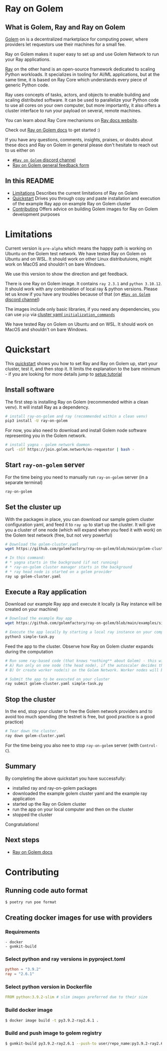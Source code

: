 # Ray on Golem

## What is Golem, Ray and Ray on Golem

[Golem](https://golem.network) on is a decentralized marketplace for computing power, where providers let requestors use their machines for a small fee.

Ray on Golem makes it super easy to set up and use Golem Network to run your Ray applications.

[Ray](https://ray.io) on the other hand is an open-source framework dedicated to scaling Python workloads. 
It specializes in tooling for AI/ML applications, but at the same time, it is based on Ray Core which understands every piece of generic Python code.

Ray uses concepts of tasks, actors, and objects to enable building and scaling distributed software.
It can be used to parallelize your Python code to use all cores on your own computer, but more importantly, it also offers a cluster interface to run your payload on several, remote machines.

You can learn about Ray Core mechanisms on [Ray docs website](https://docs.ray.io/en/latest/ray-core/walkthrough.html).

Check out [Ray on Golem docs](https://docs.golem.network/docs/creators/ray) to get started :)


If you have any questions, comments, insights, praises, or doubts about these docs and Ray on Golem in general please don't hesitate to reach out to us either on
- [`#Ray on Golem` discord channel](https://chat.golem.network/) 
- [Ray on Golem general feedback form](https://qkjx8blh5hm.typeform.com/to/GtaCVz0b)


## In this README

- [Limitations](#limitations) Describes the current limitations of Ray on Golem
- [Quickstart](#quickstart) Drives you through copy and paste installation and execution of the example Ray app on example Ray on Golem cluster
- [Contributing](#contributing) Offers advice on building Golem images for Ray on Golem development purposes


# Limitations

Current version is `pre-alpha` which means the happy path is working on Ubuntu on the Golem test network.
We have tested Ray on Golem on Ubuntu and on WSL. It should work on other Linux distributuions, might work on MacOS and shouldn't on bare Windows.
 
We use this version to show the direction and get feedback.

There is one Ray on Golem image. It contains `ray 2.3.1` and `python 3.10.12`.
It should work with any combination of local ray & python versions. Please let us know if you have any troubles because of that (on [`#Ray on Golem` discord channel](https://chat.golem.network/))

The images include only basic libraries, if you need any dependencies, 
you can use `pip` via [cluster yaml `initialization_commands`](https://golem-docs-git-mateusz-ray-on-golem-pre-alpha-golem.vercel.app/docs/creators/ray/cluster-yaml-reference#initializationcommands)

We have tested Ray on Golem on Ubuntu and on WSL. It should work on MacOS and shouldn't on bare Windows.

# Quickstart

This [quickstart](https://golem-docs-git-mateusz-ray-on-golem-pre-alpha-golem.vercel.app/docs/creators/ray/quickstart) shows you how to set Ray and Ray on Golem up, start your cluster, test it, and then stop it.
It limits the explanation to the bare minimum - if you are looking for more details jump to [setup tutorial](/docs/creators/ray/setup-tutorial)


## Install software

The first step is installing Ray on Golem (recommended within a clean venv). It will install Ray as a dependency.

```bash
# install ray-on-golem and ray (recommended within a clean venv)
pip3 install -U ray-on-golem
```

For now, you also need to download and install Golem node software representing you in the Golem network.

```bash
# install yagna - golem network daemon
curl -sSf https://join.golem.network/as-requestor | bash -
```

## Start `ray-on-golem` server

For the time being you need to manually run `ray-on-golem` server (in a separate terminal)

```bash
ray-on-golem
```

## Set the cluster up

With the packages in place, you can download our sample golem cluster configuration yaml, and feed it to `ray up` to start up the cluster.
It will give you a cluster of one node (which will expand when you feed it with work) on the Golem test network (free, but not very powerful)


```bash
# Download the golem-cluster.yaml
wget https://github.com/golemfactory/ray-on-golem/blob/main/golem-cluster.yaml

# In this command:
# * yagna starts in the background (if not running)
# * ray-on-golem cluster manager starts in the background
# * ray head node is started on a golem provider
ray up golem-cluster.yaml

```

## Execute a Ray application

Download our example Ray app and execute it locally (a Ray instance will be created on your machine)

```bash
# Download the example Ray app
wget https://github.com/golemfactory/ray-on-golem/blob/main/examples/simple-task.py

# Execute the app locally by starting a local ray instance on your computer
python3 simple-task.py
```

Feed the app to the cluster. Observe how Ray on Golem cluster expands during the computation

```bash
# Run some ray-based code (that knows *nothing** about Golem) - this will either:
# A) Run only on one node (the head node), if the autoscaler decides there is no need for a worker node
# B) Or create worker node(s) on the Golem Network. Worker nodes will be later auto-terminated by the autoscaler)

# Submit the app to be executed on your cluster
ray submit golem-cluster.yaml simple-task.py 
```

## Stop the cluster

In the end, stop your cluster to free the Golem network providers and to avoid too much spending (the testnet is free, but good practice is a good practice)

```bash
# Tear down the cluster.
ray down golem-cluster.yaml
```

For the time being you also nee to stop `ray-on-golem` server (with `Control-C`).

## Summary

By completing the above quickstart you have successfully:
- installed ray and ray-on-golem packages
- downloaded the example golem cluster yaml and the example ray application
- started up the Ray on Golem cluster
- run the app on your local computer and then on the cluster
- stopped the cluster

Congratulations!

## Next steps
- [Ray on Golem docs](https://golem-docs-git-mateusz-ray-on-golem-pre-alpha-golem.vercel.app//docs/creators/ray)

# Contributing

## Running code auto format

```bash
$ poetry run poe format
```


## Creating docker images for use with providers

### Requirements

```text
- docker
- gvmkit-build
```

### Select python and ray versions in pyproject.toml

```toml
python = "3.9.2"
ray = "2.6.1"
```

### Select python version in Dockerfile

```yaml
FROM python:3.9.2-slim # slim images preferred due to their size
```

### Build docker image

```bash
$ docker image build -t py3.9.2-ray2.6.1 .
```

### Build and push image to golem registry

```bash
$ gvmkit-build py3.9.2-ray2.6.1 --push-to user/repo_name:py3.9.2-ray2.6.1
```

